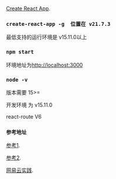 [Create React App](https://www.html.cn/create-react-app/docs/getting-started/).

### `create-react-app -g  位置在 v21.7.3`

最低支持的运行环境是  v15.11.0以上


### `npm start`

环境地址为[http://localhost:3000](http://localhost:3000) 

### `node -v`
版本需要 15>=

开发环境 为 v15.11.0

react-route V6


### `参考地址`


[参考1](https://www.bilibili.com/video/BV1sV411c7u9?p=1&vd_source=9d366368e3db6bba74c61319f5cc7fb6).

[参考2](https://www.bilibili.com/video/BV1Po4y1P7dQ?p=1).

[网易云实践](https://zhuanlan.zhihu.com/p/142735113).
